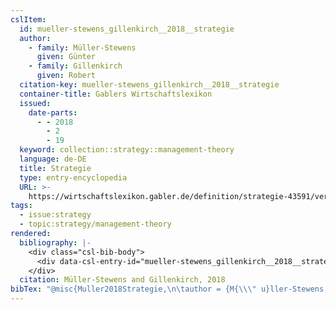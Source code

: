 ```yaml
---
cslItem:
  id: mueller-stewens_gillenkirch__2018__strategie
  author:
    - family: Müller-Stewens
      given: Günter
    - family: Gillenkirch
      given: Robert
  citation-key: mueller-stewens_gillenkirch__2018__strategie
  container-title: Gablers Wirtschaftslexikon
  issued:
    date-parts:
      - - 2018
        - 2
        - 19
  keyword: collection::strategy::management-theory
  language: de-DE
  title: Strategie
  type: entry-encyclopedia
  URL: >-
    https://wirtschaftslexikon.gabler.de/definition/strategie-43591/version-266920
tags:
  - issue:strategy
  - topic:strategy/management-theory
rendered:
  bibliography: |-
    <div class="csl-bib-body">
      <div data-csl-entry-id="mueller-stewens_gillenkirch__2018__strategie" class="csl-entry">Müller-Stewens, G. and Gillenkirch, R. 2018 “Strategie,” <i>Gablers Wirtschaftslexikon</i>. Available at: <a href='https://wirtschaftslexikon.gabler.de/definition/strategie-43591/version-266920.'>https://wirtschaftslexikon.gabler.de/definition/strategie-43591/version-266920.</a></div>
    </div>
  citation: Müller-Stewens and Gillenkirch, 2018
bibTex: "@misc{Muller2018Strategie,\n\tauthor = {M{\\\" u}ller-Stewens, G{\\\" u}nter and Gillenkirch, Robert},\n\tyear = {2018},\n\tmonth = {feb 19},\n\ttitle = {Strategie},\n\thowpublished = {https://wirtschaftslexikon.gabler.de/definition/strategie-43591/version-266920},\n}\n\n"
---
```

